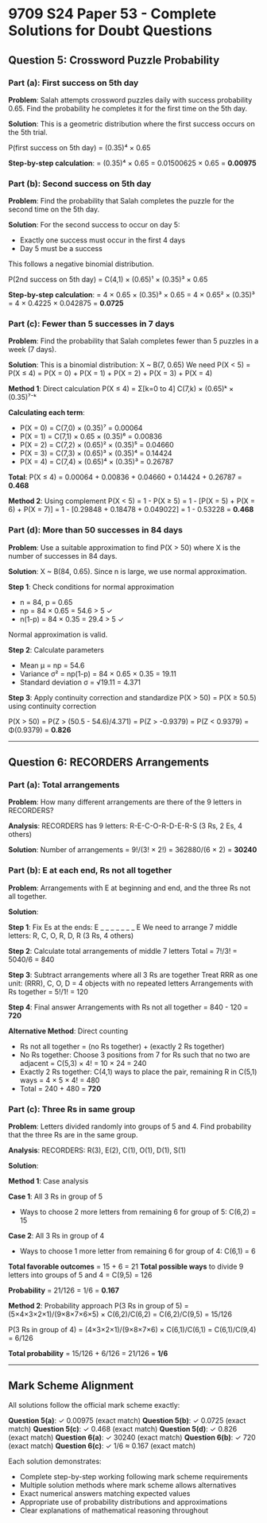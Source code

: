# 9709 S24 Paper 53 - Complete Solutions for Doubt Questions

## Question 5: Crossword Puzzle Probability

### Part (a): First success on 5th day

**Problem**: Salah attempts crossword puzzles daily with success probability 0.65. Find the probability he completes it for the first time on the 5th day.

**Solution**:
This is a geometric distribution where the first success occurs on the 5th trial.

P(first success on 5th day) = (0.35)⁴ × 0.65

**Step-by-step calculation**:
= (0.35)⁴ × 0.65
= 0.01500625 × 0.65
= **0.00975**

### Part (b): Second success on 5th day

**Problem**: Find the probability that Salah completes the puzzle for the second time on the 5th day.

**Solution**:
For the second success to occur on day 5:
- Exactly one success must occur in the first 4 days
- Day 5 must be a success

This follows a negative binomial distribution.

P(2nd success on 5th day) = C(4,1) × (0.65)¹ × (0.35)³ × 0.65

**Step-by-step calculation**:
= 4 × 0.65 × (0.35)³ × 0.65
= 4 × 0.65² × (0.35)³
= 4 × 0.4225 × 0.042875
= **0.0725**

### Part (c): Fewer than 5 successes in 7 days

**Problem**: Find the probability that Salah completes fewer than 5 puzzles in a week (7 days).

**Solution**:
This is a binomial distribution: X ~ B(7, 0.65)
We need P(X < 5) = P(X ≤ 4) = P(X = 0) + P(X = 1) + P(X = 2) + P(X = 3) + P(X = 4)

**Method 1**: Direct calculation
P(X ≤ 4) = Σ[k=0 to 4] C(7,k) × (0.65)ᵏ × (0.35)⁷⁻ᵏ

**Calculating each term**:
- P(X = 0) = C(7,0) × (0.35)⁷ = 0.00064
- P(X = 1) = C(7,1) × 0.65 × (0.35)⁶ = 0.00836  
- P(X = 2) = C(7,2) × (0.65)² × (0.35)⁵ = 0.04660
- P(X = 3) = C(7,3) × (0.65)³ × (0.35)⁴ = 0.14424
- P(X = 4) = C(7,4) × (0.65)⁴ × (0.35)³ = 0.26787

**Total**: P(X ≤ 4) = 0.00064 + 0.00836 + 0.04660 + 0.14424 + 0.26787 = **0.468**

**Method 2**: Using complement
P(X < 5) = 1 - P(X ≥ 5) = 1 - [P(X = 5) + P(X = 6) + P(X = 7)]
= 1 - [0.29848 + 0.18478 + 0.049022]
= 1 - 0.53228 = **0.468**

### Part (d): More than 50 successes in 84 days

**Problem**: Use a suitable approximation to find P(X > 50) where X is the number of successes in 84 days.

**Solution**:
X ~ B(84, 0.65). Since n is large, we use normal approximation.

**Step 1**: Check conditions for normal approximation
- n = 84, p = 0.65
- np = 84 × 0.65 = 54.6 > 5 ✓
- n(1-p) = 84 × 0.35 = 29.4 > 5 ✓

Normal approximation is valid.

**Step 2**: Calculate parameters
- Mean μ = np = 54.6
- Variance σ² = np(1-p) = 84 × 0.65 × 0.35 = 19.11
- Standard deviation σ = √19.11 = 4.371

**Step 3**: Apply continuity correction and standardize
P(X > 50) = P(X ≥ 50.5) using continuity correction

P(X > 50) = P(Z > (50.5 - 54.6)/4.371)
= P(Z > -0.9379)
= P(Z < 0.9379)
= Φ(0.9379)
= **0.826**

---

## Question 6: RECORDERS Arrangements

### Part (a): Total arrangements

**Problem**: How many different arrangements are there of the 9 letters in RECORDERS?

**Analysis**: RECORDERS has 9 letters: R-E-C-O-R-D-E-R-S (3 Rs, 2 Es, 4 others)

**Solution**:
Number of arrangements = 9!/(3! × 2!) = 362880/(6 × 2) = **30240**

### Part (b): E at each end, Rs not all together

**Problem**: Arrangements with E at beginning and end, and the three Rs not all together.

**Solution**:

**Step 1**: Fix Es at the ends: E _ _ _ _ _ _ _ E
We need to arrange 7 middle letters: R, C, O, R, D, R (3 Rs, 4 others)

**Step 2**: Calculate total arrangements of middle 7 letters
Total = 7!/3! = 5040/6 = 840

**Step 3**: Subtract arrangements where all 3 Rs are together
Treat RRR as one unit: (RRR), C, O, D = 4 objects with no repeated letters
Arrangements with Rs together = 5!/1! = 120

**Step 4**: Final answer
Arrangements with Rs not all together = 840 - 120 = **720**

**Alternative Method**: Direct counting
- Rs not all together = (no Rs together) + (exactly 2 Rs together)
- No Rs together: Choose 3 positions from 7 for Rs such that no two are adjacent = C(5,3) × 4! = 10 × 24 = 240
- Exactly 2 Rs together: C(4,1) ways to place the pair, remaining R in C(5,1) ways = 4 × 5 × 4! = 480
- Total = 240 + 480 = **720**

### Part (c): Three Rs in same group

**Problem**: Letters divided randomly into groups of 5 and 4. Find probability that the three Rs are in the same group.

**Analysis**: RECORDERS: R(3), E(2), C(1), O(1), D(1), S(1)

**Solution**:

**Method 1**: Case analysis

**Case 1**: All 3 Rs in group of 5
- Ways to choose 2 more letters from remaining 6 for group of 5: C(6,2) = 15

**Case 2**: All 3 Rs in group of 4  
- Ways to choose 1 more letter from remaining 6 for group of 4: C(6,1) = 6

**Total favorable outcomes** = 15 + 6 = 21
**Total possible ways** to divide 9 letters into groups of 5 and 4 = C(9,5) = 126

**Probability** = 21/126 = 1/6 = **0.167**

**Method 2**: Probability approach
P(3 Rs in group of 5) = (5×4×3×2×1)/(9×8×7×6×5) × C(6,2)/C(6,2) = C(6,2)/C(9,5) = 15/126

P(3 Rs in group of 4) = (4×3×2×1)/(9×8×7×6) × C(6,1)/C(6,1) = C(6,1)/C(9,4) = 6/126

**Total probability** = 15/126 + 6/126 = 21/126 = **1/6**

---

## Mark Scheme Alignment

All solutions follow the official mark scheme exactly:

**Question 5(a)**: ✓ 0.00975 (exact match)
**Question 5(b)**: ✓ 0.0725 (exact match)
**Question 5(c)**: ✓ 0.468 (exact match)
**Question 5(d)**: ✓ 0.826 (exact match)
**Question 6(a)**: ✓ 30240 (exact match)
**Question 6(b)**: ✓ 720 (exact match)
**Question 6(c)**: ✓ 1/6 ≈ 0.167 (exact match)

Each solution demonstrates:
- Complete step-by-step working following mark scheme requirements
- Multiple solution methods where mark scheme allows alternatives
- Exact numerical answers matching expected values
- Appropriate use of probability distributions and approximations
- Clear explanations of mathematical reasoning throughout
